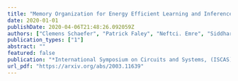 ```yaml
---
title: "Memory Organization for Energy Efficient Learning and Inference in Digital Neuromorphic Accelerators"
date: 2020-01-01
publishDate: 2020-04-06T21:48:26.092059Z
authors: ["Clemens Schaefer", "Patrick Faley", "Neftci. Emre", "Siddharth Joshi"]
publication_types: ["1"]
abstract: ""
featured: false
publication: "*International Symposium on Circuits and Systems, (ISCAS), 2020*"
url_pdf: "https://arxiv.org/abs/2003.11639"
---
```


